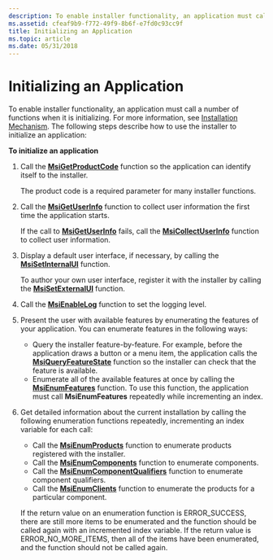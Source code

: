 ```yaml
---
description: To enable installer functionality, an application must call a number of functions when it is initializing.
ms.assetid: cfeaf9b9-f772-49f9-8b6f-e7fd0c93cc9f
title: Initializing an Application
ms.topic: article
ms.date: 05/31/2018
---
```


# Initializing an Application

To enable installer functionality, an application must call a number of functions when it is initializing. For more information, see [Installation Mechanism](installation-mechanism.md). The following steps describe how to use the installer to initialize an application:

**To initialize an application**

1.  Call the [**MsiGetProductCode**](/windows/desktop/api/Msi/nf-msi-msigetproductcodea) function so the application can identify itself to the installer.

    The product code is a required parameter for many installer functions.

2.  Call the [**MsiGetUserInfo**](/windows/desktop/api/Msi/nf-msi-msigetuserinfoa) function to collect user information the first time the application starts.

    If the call to [**MsiGetUserInfo**](/windows/desktop/api/Msi/nf-msi-msigetuserinfoa) fails, call the [**MsiCollectUserInfo**](/windows/desktop/api/Msi/nf-msi-msicollectuserinfoa) function to collect user information.

3.  Display a default user interface, if necessary, by calling the [**MsiSetInternalUI**](/windows/desktop/api/Msi/nf-msi-msisetinternalui) function.

    To author your own user interface, register it with the installer by calling the [**MsiSetExternalUI**](/windows/desktop/api/Msi/nf-msi-msisetexternaluia) function.

4.  Call the [**MsiEnableLog**](/windows/desktop/api/Msi/nf-msi-msienableloga) function to set the logging level.
5.  Present the user with available features by enumerating the features of your application. You can enumerate features in the following ways:
    -   Query the installer feature-by-feature. For example, before the application draws a button or a menu item, the application calls the [**MsiQueryFeatureState**](/windows/desktop/api/Msi/nf-msi-msiqueryfeaturestatea) function so the installer can check that the feature is available.
    -   Enumerate all of the available features at once by calling the [**MsiEnumFeatures**](/windows/desktop/api/Msi/nf-msi-msienumfeaturesa) function. To use this function, the application must call **MsiEnumFeatures** repeatedly while incrementing an index.
6.  Get detailed information about the current installation by calling the following enumeration functions repeatedly, incrementing an index variable for each call:

    -   Call the [**MsiEnumProducts**](/windows/desktop/api/Msi/nf-msi-msienumproductsa) function to enumerate products registered with the installer.
    -   Call the [**MsiEnumComponents**](/windows/desktop/api/Msi/nf-msi-msienumcomponentsa) function to enumerate components.
    -   Call the [**MsiEnumComponentQualifiers**](/windows/desktop/api/Msi/nf-msi-msienumcomponentqualifiersa) function to enumerate component qualifiers.
    -   Call the [**MsiEnumClients**](/windows/desktop/api/Msi/nf-msi-msienumclientsa) function to enumerate the products for a particular component.

    If the return value on an enumeration function is ERROR\_SUCCESS, there are still more items to be enumerated and the function should be called again with an incremented index variable. If the return value is ERROR\_NO\_MORE\_ITEMS, then all of the items have been enumerated, and the function should not be called again.

 

 



